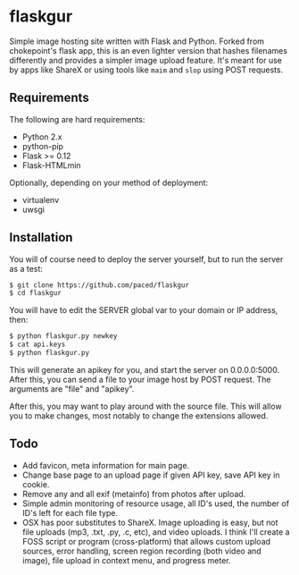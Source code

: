 # flaskgur

Simple image hosting site written with Flask and Python. Forked from chokepoint's flask app, this is an even lighter version that hashes filenames differently and provides a simpler image upload feature. It's meant for use by apps like ShareX or using tools like `maim` and `slop` using POST requests.

## Requirements

The following are hard requirements:

-   Python 2.x
-   python-pip
-   Flask >= 0.12
-   Flask-HTMLmin

Optionally, depending on your method of deployment:

-   virtualenv
-   uwsgi

## Installation

You will of course need to deploy the server yourself, but to run the server as a test:

```sh
$ git clone https://github.com/paced/flaskgur
$ cd flaskgur
```

You will have to edit the SERVER global var to your domain or IP address, then:

```sh
$ python flaskgur.py newkey
$ cat api.keys
$ python flaskgur.py
```

This will generate an apikey for you, and start the server on 0.0.0.0:5000. After this, you can send a file to your image host by POST request. The arguments are "file" and "apikey".

After this, you may want to play around with the source file. This will allow you to make changes, most notably to change the extensions allowed.

## Todo

-   Add favicon, meta information for main page.
-   Change base page to an upload page if given API key, save API key in cookie.
-   Remove any and all exif (metainfo) from photos after upload.
-   Simple admin monitoring of resource usage, all ID's used, the number of ID's left for each file type.
-   OSX has poor substitutes to ShareX. Image uploading is easy, but not file uploads (mp3, .txt, .py, .c, etc), and video uploads. I think I'll create a FOSS script or program (cross-platform) that allows custom upload sources, error handling, screen region recording (both video and image), file upload in context menu, and progress meter.
